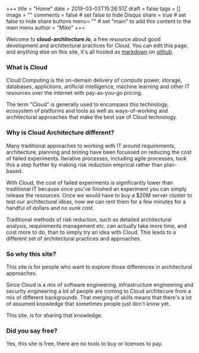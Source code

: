 +++
title = "Home"
date = 2019-03-03T15:26:51Z
draft = false
tags = []
image = ""
comments = false # set false to hide Disqus
share = true	# set false to hide share buttons
menu= ""		# set "main" to add this content to the main menu
author = "Mike"
+++

Welcome to **cloud-architecture.io**, a free resource about good development and architectural practices for Cloud. You can edit this page, and anything else on this site, it's all hosted as [markdown](https://en.wikipedia.org/wiki/Markdown) on [github](https://github.com/macmike/cloud-architecture.io).

### What is Cloud

Cloud Computing is the on-demain delivery of compute power, storage, databases, applictions, artificial intelligence, machine learning and other IT resources over the internet with pay-as-you-go pricing. 

The term "Cloud" is generally used to encompass this technology, ecosystem of platforms and tools as well as ways-of-working and architectural approaches that make the best use of Cloud technology.

### Why is Cloud Architecture different?

Many traditional approaches to working with IT around requirements, architecture, planning and testing have been focussed on reducing the cost of failed experiments. Iterative processes, including agile processes, took this a step further by making risk reduction emprical rather than plan-based.

With Cloud, the cost of failed experiments is significantly lower than traditional IT because once you've finished an experiment you can simply release the resources. Once we would have to buy a $20M server cluster to test our architectural ideas, now we can rent them for a few minutes for a handful of dollars and no sunk cost.

Traditional methods of risk reduction, such as detailed architectural analysis, requirements management etc. can actually take more time, and cost more to do, than to simply try an idea with Cloud. This leads to a different set of architectural practices and approaches.

### So why this site?

This site is for people who want to explore those differences in architectural approaches. 

Since Cloud is a mix of software engineering, infrastructure engineering and security engineering a lot of people are coming to Cloud architecure from a mix of different backgrounds. That merging of skills means that there's a lot of assumed knowledge that sometimes people just don't know yet. 

This site, is for sharing that knowledge.

### Did you say free?

Yes, this site is free, there are no tools to buy or licenses to pay.